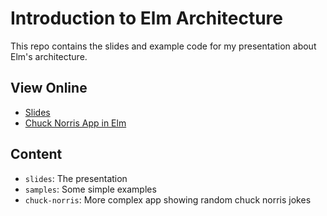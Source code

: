 # Introduction to Elm Architecture

This repo contains the slides and example code for my presentation about 
Elm's architecture.

## View Online

* [Slides](https://enolive.github.io/intro-to-elm-architecture/slides)
* [Chuck Norris App in Elm](https://enolive.github.io/intro-to-elm-architecture/chuck-norris-app)

## Content

* `slides`: The presentation
* `samples`: Some simple examples
* `chuck-norris`: More complex app showing random chuck norris jokes